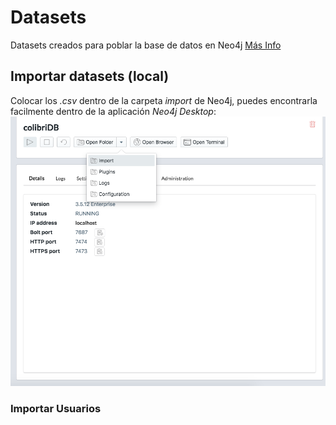 # Datasets
Datasets creados para poblar la base de datos en Neo4j
[Más Info](https://neo4j.com/docs/cypher-manual/current/clauses/load-csv/)

## Importar datasets (local)
Colocar los *.csv* dentro de la carpeta *import* de Neo4j, puedes encontrarla facilmente dentro de la aplicación *Neo4j Desktop*: 
![Carpeta import](./importFolder.png)

### Importar Usuarios